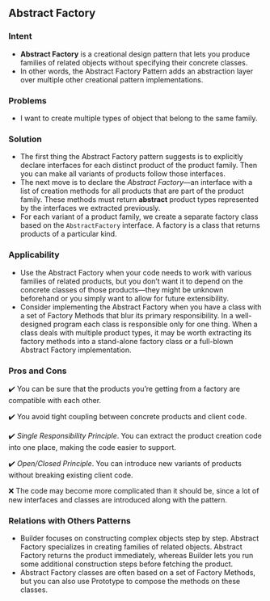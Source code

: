 ## Abstract Factory

### Intent

- **Abstract Factory** is a creational design pattern that lets you produce families of related objects without specifying their concrete classes.
- In other words, the Abstract Factory Pattern adds an abstraction layer over multiple other creational pattern implementations.

### Problems

- I want to create multiple types of object that belong to the same family.

### Solution

- The first thing the Abstract Factory pattern suggests is to explicitly declare interfaces for each distinct product of the product family. Then you can make all variants of products follow those interfaces.
- The next move is to declare the *Abstract Factory*—an interface with a list of creation methods for all products that are part of the product family. These methods must return **abstract** product types represented by the interfaces we extracted previously.
- For each variant of a product family, we create a separate factory class based on the `AbstractFactory` interface. A factory is a class that returns products of a particular kind.

### Applicability

- Use the Abstract Factory when your code needs to work with various families of related products, but you don’t want it to depend on the concrete classes of those products—they might be unknown beforehand or you simply want to allow for future extensibility.
- Consider implementing the Abstract Factory when you have a class with a set of Factory Methods that blur its primary responsibility. In a well-designed program each class is responsible only for one thing. When a class deals with multiple product types, it may be worth extracting its factory methods into a stand-alone factory class or a full-blown Abstract Factory implementation.

### Pros and Cons

✔️ You can be sure that the products you’re getting from a factory are compatible with each other.

✔️ You avoid tight coupling between concrete products and client code.

✔️ *Single Responsibility Principle*. You can extract the product creation code into one place, making the code easier to support.

✔️ *Open/Closed Principle*. You can introduce new variants of products without breaking existing client code.

❌ The code may become more complicated than it should be, since a lot of new interfaces and classes are introduced along with the pattern.

### Relations with Others Patterns

- Builder focuses on constructing complex objects step by step. Abstract Factory specializes in creating families of related objects. Abstract Factory returns the product immediately, whereas Builder lets you run some additional construction steps before fetching the product.
- Abstract Factory classes are often based on a set of Factory Methods, but you can also use Prototype to compose the methods on these classes.